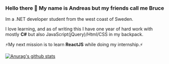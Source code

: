 ### Hello there 👋 My name is Andreas but my friends call me Bruce
Im a .NET developer student from the west coast of Sweden. 

I love learning, and as of writing this I have one year of hard work with mostly **C#** but also JavaScript(jQuery)/Html/CSS in my backpack.

⚡My next mission is to learn **ReactJS** while doing my internship.⚡

[![Anurag's github stats](https://github-readme-stats.vercel.app/api?theme=tokyonight&username=andreasbrochs)](https://github.com/anuraghazra/github-readme-stats)



<!--
**AndreasBrochs/AndreasBrochs** is a ✨ _special_ ✨ repository because its `README.md` (this file) appears on your GitHub profile.

Here are some ideas to get you started:

- 🔭 I’m currently working on ...
- 🌱 I’m currently learning ...
- 👯 I’m looking to collaborate on ...
- 🤔 I’m looking for help with ...
- 💬 Ask me about ...
- 📫 How to reach me: ...
- 😄 Pronouns: ...
- ⚡ Fun fact: ...
-->
